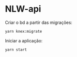 # NLW-api

Criar o bd a partir das migrações:

```sh
yarn knex:migrate
```

Iniciar a aplicação:

```sh
yarn start
```